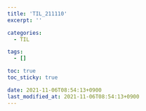 ```yaml
---
title: 'TIL_211110'
excerpt: ''

categories:
  - TIL

tags:
  - []

toc: true
toc_sticky: true

date: 2021-11-06T08:54:13+0900
last_modified_at: 2021-11-06T08:54:13+0900
---
```


<br>
<br>

